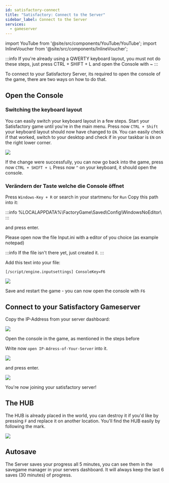 ```yaml
---
id: satisfactory-connect
title: "Satisfactory: Connect to the Server"
sidebar_label: Connect to the Server
services:
  - gameserver
---
```


import YouTube from '@site/src/components/YouTube/YouTube';
import InlineVoucher from '@site/src/components/InlineVoucher';

<YouTube videoId="EC4FXT5Mwb8" title="How to create a Satisfactory Server at ZAP and upload your own save-game" description="Feel like you understand better when you see things in action? We’ve got you! Dive into our video that breaks it all down for you. Whether you're in a rush or just prefer to soak up information in the most engaging way possible!"/>

:::info
If you're already using a QWERTY keyboard layout, you must not do these steps, just press CTRL + SHIFT + L and open the Console with ~
:::

To connect to your Satisfactory Server, its required to open the console of the game, there are two ways on how to do that.

<InlineVoucher />

## Open the Console

### Switching the keyboard layout
You can easily switch your keyboard layout in a few steps.
Start your Satisfactory game until you're in the main menu.
Press now `CTRL + Shift` your keyboard layout should now have changed to `EN`.
You can easily check if that worked, switch to your desktop and check if in your taskbar is `EN` on the right lower corner.

![](https://screensaver01.zap-hosting.com/index.php/s/bq9baKmtrA34LXx/preview)

If the change were successfully, you can now go back into the game, press now `CTRL + SHIFT + L`
Press now `^` on your keyboard, it should open the console.

### Verändern der Taste welche die Console öffnet
Press `Windows-Key + R` or search in your startmenu for `Run`
Copy this path into it:

:::info
%LOCALAPPDATA%\FactoryGame\Saved\Config\WindowsNoEditor\ 
:::

and press enter.

Please open now the file Input.ini with a editor of you choice (as example notepad)

:::info
If the file isn't there yet, just created it.
:::

Add this text into your file:

`[/script/engine.inputsettings]
ConsoleKey=F6`

![](https://screensaver01.zap-hosting.com/index.php/s/MkcZMMpmzZHaYcy/preview)

Save and restart the game - you can now open the console with `F6`

## Connect to your Satisfactory Gameserver
Copy the IP-Address from your server dashboard:

![](https://screensaver01.zap-hosting.com/index.php/s/7KJPTHTx4NJ8B3M/preview)

Open the console in the game, as mentioned in the steps before

Write now `open IP-Adress-of-Your-Server` into it.

![](https://screensaver01.zap-hosting.com/index.php/s/8dY8WTsS9ewQSGJ/preview)

and press enter.

![](https://screensaver01.zap-hosting.com/index.php/s/4isZiiDJrDwC7wE/preview)

You're now joining your satisfactory server!

## The HUB
The HUB is already placed in the world, you can destroy it if you'd like by pressing `F` and replace it on another location.
You'll find the HUB easily by following the mark.

![](https://screensaver01.zap-hosting.com/index.php/s/EfmqDj78SiTeNtf/preview)

## Autosave
The Server saves your progress all 5 minutes, you can see them in the savegame manager in your servers dashboard.
It will always keep the last 6 saves (30 minutes) of progress.
